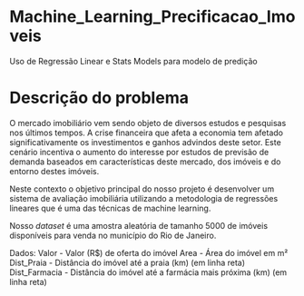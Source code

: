 # Machine_Learning_Precificacao_Imoveis
Uso de Regressão Linear e Stats Models para modelo de predição


# Descrição do problema

O mercado imobiliário vem sendo objeto de diversos estudos e pesquisas nos últimos tempos. A crise financeira que afeta a economia tem afetado significativamente os investimentos e ganhos advindos deste setor. Este cenário incentiva o aumento do interesse por estudos de previsão de demanda baseados em características deste mercado, dos imóveis e do entorno destes imóveis.

Neste contexto o objetivo principal do nosso projeto é desenvolver um sistema de avaliação imobiliária utilizando a metodologia de regressões lineares que é uma das técnicas de machine learning.

Nosso *dataset* é uma amostra aleatória de tamanho 5000 de imóveis disponíveis para venda no município do Rio de Janeiro.

Dados:
Valor - Valor (R$) de oferta do imóvel
Area - Área do imóvel em m²
Dist_Praia - Distância do imóvel até a praia (km) (em linha reta)
Dist_Farmacia - Distância do imóvel até a farmácia mais próxima (km) (em linha reta)
